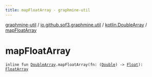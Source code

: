 ```yaml
---
title: mapFloatArray - graphmine-util
---
```


[graphmine-util](../../index.html) / [io.github.sof3.graphmine.util](../index.html) / [kotlin.DoubleArray](index.html) / [mapFloatArray](./map-float-array.html)

# mapFloatArray

`inline fun `[`DoubleArray`](https://kotlinlang.org/api/latest/jvm/stdlib/kotlin/-double-array/index.html)`.mapFloatArray(fn: (`[`Double`](https://kotlinlang.org/api/latest/jvm/stdlib/kotlin/-double/index.html)`) -> `[`Float`](https://kotlinlang.org/api/latest/jvm/stdlib/kotlin/-float/index.html)`): `[`FloatArray`](https://kotlinlang.org/api/latest/jvm/stdlib/kotlin/-float-array/index.html)